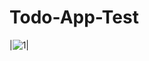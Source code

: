 # Todo-App-Test
|![1](https://user-images.githubusercontent.com/107456299/197906363-ad422861-89b2-4602-827a-5d38385031a2.jpg)|
